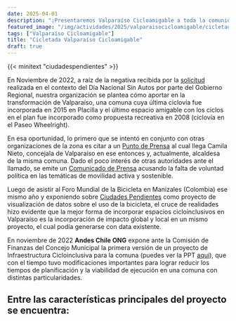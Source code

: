 ```yaml
---
date: 2025-04-01
description: "¡Presentaremos Valparaíso Cicloamigable a toda la comunidad ciclista porteña! Infraestructura para la ciudad que nos permite pedalear."
featured_image: "/img/actividades/2025/valparaisocicloamigable/cicletada_vc.jpeg"
tags: ["Valparaíso Cicloamigable"]
title: "Cicletada Valparaíso Cicloamigable"
draft: true
---
```


{{< minitext "ciudadespendientes" >}}

En Noviembre de 2022, a raíz de la negativa recibida por la [solicitud](/noticias/2022/solicitud-borde-costero-dnsa/) realizada en el contexto del Día Nacional Sin Autos por parte del Gobierno Regional, nuestra organización se plantea cómo aportar en la transformación de Valparaíso, una comuna cuya última ciclovía fue incorporada en 2015 en Placilla y el último espacio amigable con los ciclos en el plan fue incorporado como propuesta recreativa en 2008 (ciclovía en el Paseo Wheelright).

En esa oportunidad, lo primero que se intentó en conjunto con otras organizaciones de la zona es citar a un [Punto de Prensa](/noticias/2022/convocatoria-punto-prensa/) al cual llega Camila Nieto, concejala de Valparaíso en ese entonces y, actualmente, alcaldesa de la misma comuna. Dado el poco interés de otras autoridades ante el llamado, se emite un [Comunicado de Prensa](/noticias/2022/dia-nacional-sin-autos/) acusando la falta de voluntad política en las temáticas de movilidad activa y sostenible.

Luego de asistir al Foro Mundial de la Bicicleta en Manizales (Colombia) ese mismo año y exponiendo sobre [Ciudades Pendientes](https://v2.ciudadespendientes.cl) como proyecto de visualización de datos sobre el uso de la bicicleta, el cruce de realidades hizo evidente que la mejor forma de incorporar espacios cicloinclusivos en Valparaíso es la incorporación de impacto global y local en un mismo proyecto, el cual podía generarse con data existente.

En noviembre de 2022 **Andes Chile ONG** expone ante la Comisión de Finanzas del Concejo Municipal la primera versión de un proyecto de Infraestructura Cicloinclusiva para la comuna (puedes ver la PPT [aquí](/docs/2025/ppt_valpo_cicloamigable.pdf)), que con el tiempo tuvo modificaciones importantes para lograr reducir los tiempos de planificación y la viabilidad de ejecución en una comuna con distintas particularidades.

Entre las características principales del proyecto se encuentra:
- 

<!-- {{< gallery gallery_dir="/img/actividades/2024/dnsa" >}} -->
